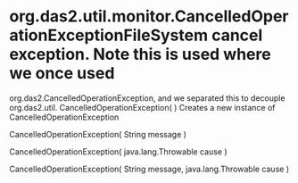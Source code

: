 # org.das2.util.monitor.CancelledOperationExceptionFileSystem cancel exception.  Note this is used where we once used
 org.das2.CancelledOperationException, and we separated this to decouple
 org.das2.util.
CancelledOperationException( )
Creates a new instance of CancelledOperationException

CancelledOperationException( String message )


CancelledOperationException( java.lang.Throwable cause )


CancelledOperationException( String message, java.lang.Throwable cause )


